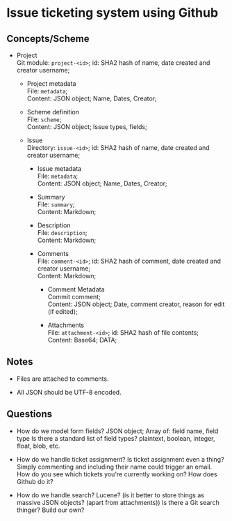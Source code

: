 Issue ticketing system using Github
===================================

Concepts/Scheme
---------------
* Project  
  Git module: `project-<id>`; id: SHA2 hash of name, date created and creator username;

    * Project metadata  
      File: `metadata`;  
      Content: JSON object; Name, Dates, Creator;

    * Scheme definition  
      File: `scheme`;  
      Content: JSON object; Issue types, fields;

    * Issue  
      Directory: `issue-<id>`; id: SHA2 hash of name, date created and creator username;  

        * Issue metadata  
          File: `metadata`;  
          Content: JSON object; Name, Dates, Creator;  

        * Summary  
          File: `summary`;  
          Content: Markdown;  

        * Description  
          File: `description`;  
          Content: Markdown;  

        * Comments  
          File: `comment-<id>`; id: SHA2 hash of comment, date created and creator username;  
          Content: Markdown;  

            * Comment Metadata  
              Commit comment;  
              Content: JSON object; Date, comment creator, reason for edit (if edited);

            * Attachments  
              File: `attachment-<id>`; id: SHA2 hash of file contents;  
              Content: Base64; DATA;

Notes
-----
* Files are attached to comments.

* All JSON should be UTF-8 encoded.

Questions
---------
* How do we model form fields?
  JSON object; Array of: field name, field type
  Is there a standard list of field types? plaintext, boolean, integer, float, blob, etc.

* How do we handle ticket assignment?
  Is ticket assignment even a thing? Simply commenting and including their name could trigger an email.
  How do you see which tickets you're currently working on?
  How does Github do it?

* How do we handle search?
  Lucene? (is it better to store things as massive JSON objects? (apart from attachments))
  Is there a Git search thinger?
  Build our own?
